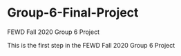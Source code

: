 # Group-6-Final-Project
FEWD Fall 2020 Group 6 Project

This is the first step in the FEWD Fall 2020 Group 6 Project

